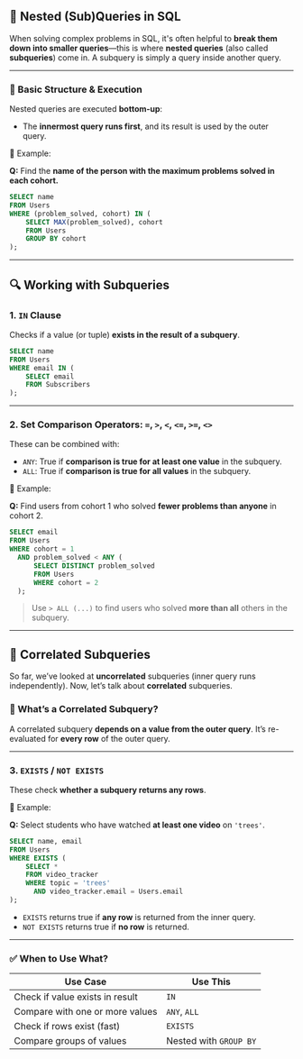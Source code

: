## 🔄 Nested (Sub)Queries in SQL

When solving complex problems in SQL, it's often helpful to **break them down into smaller queries**—this is where **nested queries** (also called **subqueries**) come in. A subquery is simply a query inside another query.

---

### 🧱 Basic Structure & Execution

Nested queries are executed **bottom-up**:
- The **innermost query runs first**, and its result is used by the outer query.

📌 Example:

**Q:** Find the **name of the person with the maximum problems solved in each cohort.**

```sql
SELECT name
FROM Users
WHERE (problem_solved, cohort) IN (
    SELECT MAX(problem_solved), cohort
    FROM Users
    GROUP BY cohort
);
```

---

## 🔍 Working with Subqueries

### 1. `IN` Clause
Checks if a value (or tuple) **exists in the result of a subquery**.

```sql
SELECT name
FROM Users
WHERE email IN (
    SELECT email
    FROM Subscribers
);
```

---

### 2. Set Comparison Operators: `=`, `>`, `<`, `<=`, `>=`, `<>`

These can be combined with:

- `ANY`: True if **comparison is true for at least one value** in the subquery.
- `ALL`: True if **comparison is true for all values** in the subquery.

📌 Example:

**Q:** Find users from cohort 1 who solved **fewer problems than anyone** in cohort 2.

```sql
SELECT email
FROM Users
WHERE cohort = 1
  AND problem_solved < ANY (
      SELECT DISTINCT problem_solved
      FROM Users
      WHERE cohort = 2
  );
```

> Use `> ALL (...)` to find users who solved **more than all** others in the subquery.

---

## 🔁 Correlated Subqueries

So far, we’ve looked at **uncorrelated** subqueries (inner query runs independently). Now, let’s talk about **correlated** subqueries.

### 🔄 What’s a Correlated Subquery?

A correlated subquery **depends on a value from the outer query**. It’s re-evaluated for **every row** of the outer query.

---

### 3. `EXISTS` / `NOT EXISTS`

These check **whether a subquery returns any rows**.

📌 Example:

**Q:** Select students who have watched **at least one video** on `'trees'`.

```sql
SELECT name, email
FROM Users
WHERE EXISTS (
    SELECT *
    FROM video_tracker
    WHERE topic = 'trees'
      AND video_tracker.email = Users.email
);
```

- `EXISTS` returns true if **any row** is returned from the inner query.
- `NOT EXISTS` returns true if **no row** is returned.

---

### ✅ When to Use What?

| Use Case                          | Use This        |
|----------------------------------|-----------------|
| Check if value exists in result  | `IN`            |
| Compare with one or more values  | `ANY`, `ALL`    |
| Check if rows exist (fast)       | `EXISTS`        |
| Compare groups of values         | Nested with `GROUP BY` |
